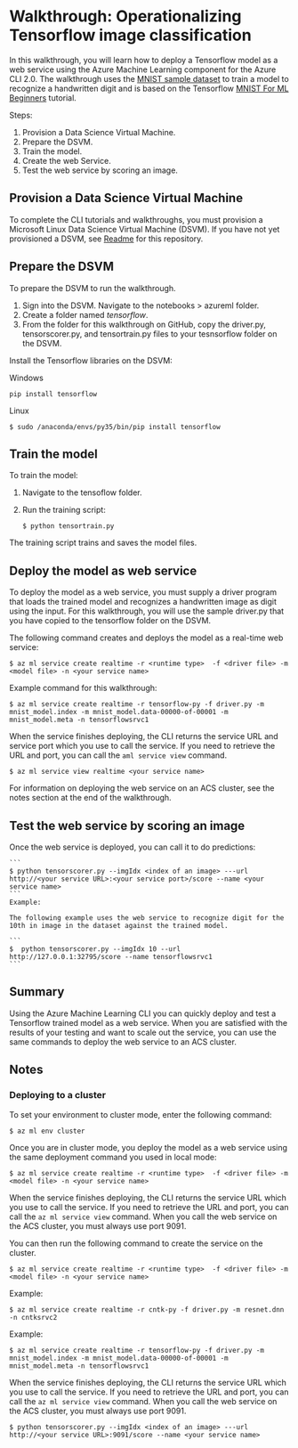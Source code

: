 # Walkthrough: Operationalizing Tensorflow image classification 

In this walkthrough, you will learn how to deploy a Tensorflow model as a web service using the Azure Machine Learning component for the Azure CLI 2.0. The walkthrough uses the [MNIST sample dataset](http://yann.lecun.com/exdb/mnist/) to train a model to recognize a handwritten digit and is based on the Tensorflow [MNIST For ML Beginners](https://www.tensorflow.org/get_started/mnist/beginners) tutorial. 

Steps:

1.  Provision a Data Science Virtual Machine.
2.  Prepare the DSVM.
2.  Train the model.
2.  Create the web Service.
3.  Test the web service by scoring an image.

## Provision a Data Science Virtual Machine

To complete the CLI tutorials and walkthroughs, you must provision a Microsoft Linux Data Science Virtual Machine (DSVM). If you have not yet provisioned a DSVM, see [Readme](https://aka.ms/o16ncli) for this repository.

## Prepare the DSVM 

To prepare the DSVM to run the walkthrough.

1. Sign into the DSVM. Navigate to the notebooks > azureml folder. 
2. Create a folder named *tensorflow*. 
3. From the folder for this walkthrough on GitHub, copy the driver.py, tensorscorer.py, and tensortrain.py files to your tesnsorflow folder on the DSVM.

Install the Tensorflow libraries on the DSVM:

Windows

	pip install tensorflow
	
Linux

	$ sudo /anaconda/envs/py35/bin/pip install tensorflow

## Train the model

To train the model: 

1. Navigate to the tensoflow folder.
2. Run the training script:
	
	```
	$ python tensortrain.py
	```

The training script trains and saves the model files.

## Deploy the model as web service

To deploy the model as a web service, you must supply a driver program that loads the trained model and recognizes a handwritten image as digit using the input. For this walkthrough, you will use the sample driver.py that you have copied to the tensorflow folder on the DSVM.

The following command creates and deploys the model as a real-time web service:

	$ az ml service create realtime -r <runtime type>  -f <driver file> -m <model file> -n <your service name>

Example command for this walkthrough:
		
	$ az ml service create realtime -r tensorflow-py -f driver.py -m mnist_model.index -m mnist_model.data-00000-of-00001 -m mnist_model.meta -n tensorflowsrvc1

When the service finishes deploying, the CLI returns the service URL and service port which you use to call the service. If you need to retrieve the URL and port, you can call the ```aml service view``` command.

	$ az ml service view realtime <your service name>

For information on deploying the web service on an ACS cluster, see the notes section at the end of the walkthrough.

## Test the web service by scoring an image

Once the web service is deployed, you can call it to do predictions:

	```
	$ python tensorscorer.py --imgIdx <index of an image> ---url http://<your service URL>:<your service port>/score --name <your service name>
	```
	Example:
	
	The following example uses the web service to recognize digit for the 10th in image in the dataset against the trained model.

	```
	$  python tensorscorer.py --imgIdx 10 --url http://127.0.0.1:32795/score --name tensorflowsrvc1
	```

## Summary

Using the Azure Machine Learning CLI you can quickly deploy and test a Tensorflow trained model as a web service. When you are satisfied with the results of your testing and want to scale out the service, you can use the same commands to deploy the web service to an ACS cluster.

## Notes

### Deploying to a cluster

To set your environment to cluster mode, enter the following command:

	$ az ml env cluster

Once you are in cluster mode, you deploy the model as a web service using the same deployment command you used in local mode:

	$ az ml service create realtime -r <runtime type>  -f <driver file> -m <model file> -n <your service name>

When the service finishes deploying, the CLI returns the service URL which you use to call the service. If you need to retrieve the URL and port, you can call the ```az ml service view``` command. When you call the web service on the ACS cluster, you must always use port 9091.

You can then run the following command to create the service on the cluster.

	$ az ml service create realtime -r <runtime type>  -f <driver file> -m <model file> -n <your service name>

Example: 

	$ az ml service create realtime -r cntk-py -f driver.py -m resnet.dnn -n cntksrvc2

Example:
		
	$ az ml service create realtime -r tensorflow-py -f driver.py -m mnist_model.index -m mnist_model.data-00000-of-00001 -m mnist_model.meta -n tensorflowsrvc1



When the service finishes deploying, the CLI returns the service URL which you use to call the service. If you need to retrieve the URL and port, you can call the ```az ml service view``` command. When you call the web service on the ACS cluster, you must always use port 9091.

	$ python tensorscorer.py --imgIdx <index of an image> ---url http://<your service URL>:9091/score --name <your service name>

